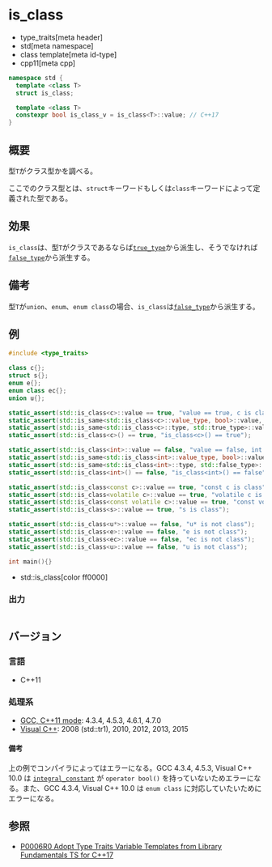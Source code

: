 # is_class
* type_traits[meta header]
* std[meta namespace]
* class template[meta id-type]
* cpp11[meta cpp]

```cpp
namespace std {
  template <class T>
  struct is_class;

  template <class T>
  constexpr bool is_class_v = is_class<T>::value; // C++17
}
```

## 概要
型`T`がクラス型かを調べる。

ここでのクラス型とは、`struct`キーワードもしくは`class`キーワードによって定義された型である。


## 効果
`is_class`は、型`T`がクラスであるならば[`true_type`](true_type.md)から派生し、そうでなければ[`false_type`](false_type.md)から派生する。


## 備考
型`T`が`union`、`enum`、`enum class`の場合、`is_class`は[`false_type`](false_type.md)から派生する。


## 例
```cpp example
#include <type_traits>

class c{};
struct s{};
enum e{};
enum class ec{};
union u{};

static_assert(std::is_class<c>::value == true, "value == true, c is class");
static_assert(std::is_same<std::is_class<c>::value_type, bool>::value, "value_type == bool");
static_assert(std::is_same<std::is_class<c>::type, std::true_type>::value, "type == true_type");
static_assert(std::is_class<c>() == true, "is_class<c>() == true");

static_assert(std::is_class<int>::value == false, "value == false, int is not class");
static_assert(std::is_same<std::is_class<int>::value_type, bool>::value, "value_type == bool");
static_assert(std::is_same<std::is_class<int>::type, std::false_type>::value, "type == false_type");
static_assert(std::is_class<int>() == false, "is_class<int>() == false");

static_assert(std::is_class<const c>::value == true, "const c is class");
static_assert(std::is_class<volatile c>::value == true, "volatile c is class");
static_assert(std::is_class<const volatile c>::value == true, "const volatile c is class");
static_assert(std::is_class<s>::value == true, "s is class");

static_assert(std::is_class<u*>::value == false, "u* is not class");
static_assert(std::is_class<e>::value == false, "e is not class");
static_assert(std::is_class<ec>::value == false, "ec is not class");
static_assert(std::is_class<u>::value == false, "u is not class");

int main(){}
```
* std::is_class[color ff0000]

### 出力
```
```

## バージョン
### 言語
- C++11

### 処理系
- [GCC, C++11 mode](/implementation.md#gcc): 4.3.4, 4.5.3, 4.6.1, 4.7.0
- [Visual C++](/implementation.md#visual_cpp): 2008 (std::tr1), 2010, 2012, 2013, 2015

#### 備考
上の例でコンパイラによってはエラーになる。GCC 4.3.4, 4.5.3, Visual C++ 10.0 は [`integral_constant`](integral_constant.md) が `operator bool()` を持っていないためエラーになる。また、GCC 4.3.4, Visual C++ 10.0 は `enum class` に対応していたいためにエラーになる。


## 参照
- [P0006R0 Adopt Type Traits Variable Templates from Library Fundamentals TS for C++17](http://www.open-std.org/jtc1/sc22/wg21/docs/papers/2015/p0006r0.html)
